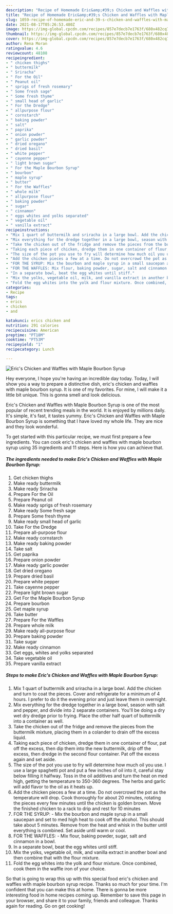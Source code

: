 ```yaml
---
description: "Recipe of Homemade Eric&amp;#39;s Chicken and Waffles with Maple Bourbon Syrup"
title: "Recipe of Homemade Eric&amp;#39;s Chicken and Waffles with Maple Bourbon Syrup"
slug: 1059-recipe-of-homemade-eric-and-39-s-chicken-and-waffles-with-maple-bourbon-syrup
date: 2021-08-17T05:26:53.480Z
image: https://img-global.cpcdn.com/recipes/857e7decb7e1763f/680x482cq70/erics-chicken-and-waffles-with-maple-bourbon-syrup-recipe-main-photo.jpg
thumbnail: https://img-global.cpcdn.com/recipes/857e7decb7e1763f/680x482cq70/erics-chicken-and-waffles-with-maple-bourbon-syrup-recipe-main-photo.jpg
cover: https://img-global.cpcdn.com/recipes/857e7decb7e1763f/680x482cq70/erics-chicken-and-waffles-with-maple-bourbon-syrup-recipe-main-photo.jpg
author: Rena Moran
ratingvalue: 4.6
reviewcount: 48108
recipeingredient:
- " chicken thighs"
- " buttermilk"
- " Sriracha"
- " For the Oil"
- " Peanut oil"
- " sprigs of fresh rosemary"
- " Some fresh sage"
- " Some fresh thyme"
- " small head of garlic"
- " For the Dredge"
- " allpurpose flour"
- " cornstarch"
- " baking powder"
- " salt"
- " paprika"
- " onion powder"
- " garlic powder"
- " dried oregano"
- " dried basil"
- " white pepper"
- " cayenne pepper"
- " light brown sugar"
- " For the Maple Bourbon Syrup"
- " bourbon"
- " maple syrup"
- " butter"
- " For the Waffles"
- " whole milk"
- " allpurpose flour"
- " baking powder"
- " sugar"
- " cinnamon"
- " eggs whites and yolks separated"
- " vegetable oil"
- " vanilla extract"
recipeinstructions:
- "Mix 1 quart of buttermilk and sriracha in a large bowl. Add the chicken and turn to coat the pieces. Cover and refrigerate for a minimum of 4 hours. I prefer to do it the evening prior and just leave them in overnight."
- "Mix everything for the dredge together in a large bowl, season with salt and pepper, and divide into 2 separate containers. You&#39;ll be doing a dry wet dry dredge prior to frying. Place the other half quart of buttermilk into a container as well."
- "Take the chicken out of the fridge and remove the pieces from the buttermilk mixture, placing them in a colander to drain off the excess liquid."
- "Taking each piece of chicken, dredge them in one container of flour, pat off the excess, then dip them into the new buttermilk, drip off the excess, then dredge in the second flour container. Pat off the excess again and set aside."
- "The size of the pot you use to fry will determine how much oil you use. I use a large spaghetti pot and put a few inches of oil into it, careful stay below filling it halfway. Toss in the oil additives and turn the heat on med high, getting the temperature to 350-360 degrees. The herbs and garlic will add flavor to the oil as it heats up."
- "Add the chicken pieces a few at a time. Do not overcrowd the pot as the temperature will drop. Cook thoroughly for about 20 minutes, rotating the pieces every few minutes until the chicken is golden brown. Move the finished chicken to a rack to drip and rest for 10 minutes"
- "FOR THE SYRUP: Mix the bourbon and maple syrup in a small saucepan and set to med high heat to cook off the alcohol. This should take about 5 minutes. Remove from the heat and whisk in the butter until everything is combined. Set aside until warm or cool."
- "FOR THE WAFFLES: Mix flour, baking powder, sugar, salt and cinnamon in a bowl."
- "In a separate bowl, beat the egg whites until stiff."
- "Mix the yolks, vegetable oil, milk, and vanilla extract in another bowl and then combine that with the flour mixture."
- "Fold the egg whites into the yolk and flour mixture. Once combined, cook them in the waffle iron of your choice."
categories:
- Recipe
tags:
- erics
- chicken
- and

katakunci: erics chicken and 
nutrition: 291 calories
recipecuisine: American
preptime: "PT18M"
cooktime: "PT53M"
recipeyield: "1"
recipecategory: Lunch

---
```



![Eric&#39;s Chicken and Waffles with Maple Bourbon Syrup](https://img-global.cpcdn.com/recipes/857e7decb7e1763f/680x482cq70/erics-chicken-and-waffles-with-maple-bourbon-syrup-recipe-main-photo.jpg)

Hey everyone, I hope you're having an incredible day today. Today, I will show you a way to prepare a distinctive dish, eric&#39;s chicken and waffles with maple bourbon syrup. It is one of my favorites. For mine, I will make it a little bit unique. This is gonna smell and look delicious.

Eric&#39;s Chicken and Waffles with Maple Bourbon Syrup is one of the most popular of recent trending meals in the world. It is enjoyed by millions daily. It's simple, it's fast, it tastes yummy. Eric&#39;s Chicken and Waffles with Maple Bourbon Syrup is something that I have loved my whole life. They are nice and they look wonderful.




To get started with this particular recipe, we must first prepare a few ingredients. You can cook eric&#39;s chicken and waffles with maple bourbon syrup using 35 ingredients and 11 steps. Here is how you can achieve that.

<!--inarticleads1-->

##### The ingredients needed to make Eric&#39;s Chicken and Waffles with Maple Bourbon Syrup:

1. Get  chicken thighs
1. Make ready  buttermilk
1. Make ready  Sriracha
1. Prepare  For the Oil
1. Prepare  Peanut oil
1. Make ready  sprigs of fresh rosemary
1. Make ready  Some fresh sage
1. Prepare  Some fresh thyme
1. Make ready  small head of garlic
1. Take  For the Dredge
1. Prepare  all-purpose flour
1. Make ready  cornstarch
1. Make ready  baking powder
1. Take  salt
1. Get  paprika
1. Prepare  onion powder
1. Make ready  garlic powder
1. Get  dried oregano
1. Prepare  dried basil
1. Prepare  white pepper
1. Take  cayenne pepper
1. Prepare  light brown sugar
1. Get  For the Maple Bourbon Syrup
1. Prepare  bourbon
1. Get  maple syrup
1. Take  butter
1. Prepare  For the Waffles
1. Prepare  whole milk
1. Make ready  all-purpose flour
1. Prepare  baking powder
1. Take  sugar
1. Make ready  cinnamon
1. Get  eggs, whites and yolks separated
1. Take  vegetable oil
1. Prepare  vanilla extract




<!--inarticleads2-->

##### Steps to make Eric&#39;s Chicken and Waffles with Maple Bourbon Syrup:

1. Mix 1 quart of buttermilk and sriracha in a large bowl. Add the chicken and turn to coat the pieces. Cover and refrigerate for a minimum of 4 hours. I prefer to do it the evening prior and just leave them in overnight.
1. Mix everything for the dredge together in a large bowl, season with salt and pepper, and divide into 2 separate containers. You&#39;ll be doing a dry wet dry dredge prior to frying. Place the other half quart of buttermilk into a container as well.
1. Take the chicken out of the fridge and remove the pieces from the buttermilk mixture, placing them in a colander to drain off the excess liquid.
1. Taking each piece of chicken, dredge them in one container of flour, pat off the excess, then dip them into the new buttermilk, drip off the excess, then dredge in the second flour container. Pat off the excess again and set aside.
1. The size of the pot you use to fry will determine how much oil you use. I use a large spaghetti pot and put a few inches of oil into it, careful stay below filling it halfway. Toss in the oil additives and turn the heat on med high, getting the temperature to 350-360 degrees. The herbs and garlic will add flavor to the oil as it heats up.
1. Add the chicken pieces a few at a time. Do not overcrowd the pot as the temperature will drop. Cook thoroughly for about 20 minutes, rotating the pieces every few minutes until the chicken is golden brown. Move the finished chicken to a rack to drip and rest for 10 minutes
1. FOR THE SYRUP: - Mix the bourbon and maple syrup in a small saucepan and set to med high heat to cook off the alcohol. This should take about 5 minutes. Remove from the heat and whisk in the butter until everything is combined. Set aside until warm or cool.
1. FOR THE WAFFLES: - Mix flour, baking powder, sugar, salt and cinnamon in a bowl.
1. In a separate bowl, beat the egg whites until stiff.
1. Mix the yolks, vegetable oil, milk, and vanilla extract in another bowl and then combine that with the flour mixture.
1. Fold the egg whites into the yolk and flour mixture. Once combined, cook them in the waffle iron of your choice.




So that is going to wrap this up with this special food eric&#39;s chicken and waffles with maple bourbon syrup recipe. Thanks so much for your time. I'm confident that you can make this at home. There is gonna be more interesting food in home recipes coming up. Remember to save this page in your browser, and share it to your family, friends and colleague. Thanks again for reading. Go on get cooking!
